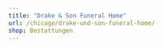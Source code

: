 ```yaml
---
title: "Drake & Son Funeral Home"
url: /chicago/drake-und-son-funeral-home/
shop: Bestattungen
---
```

